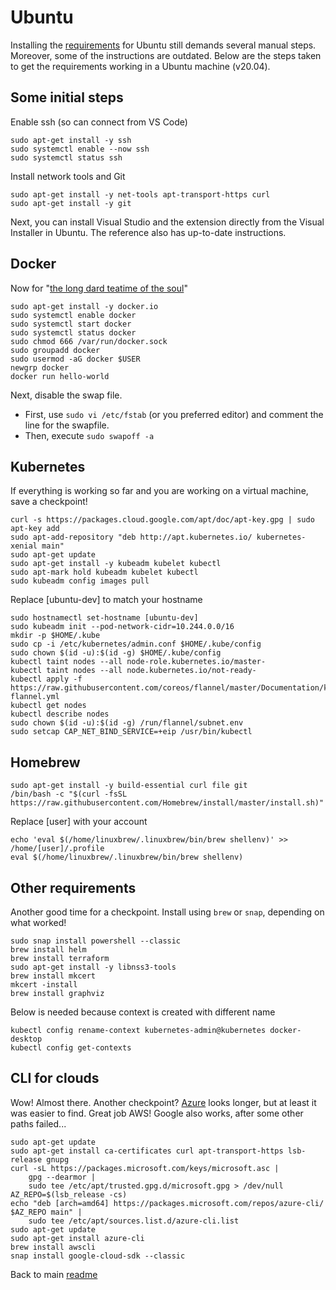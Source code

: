 # Ubuntu

Installing the [requirements](./requirements.md) for Ubuntu still demands several manual steps. Moreover, some of the instructions are outdated. Below are the steps taken to get the requirements working in a Ubuntu machine (v20.04).

## Some initial steps

Enable ssh (so can connect from VS Code)

```shell
sudo apt-get install -y ssh
sudo systemctl enable --now ssh
sudo systemctl status ssh
```

Install network tools and Git

```shell
sudo apt-get install -y net-tools apt-transport-https curl
sudo apt-get install -y git
```

Next, you can install Visual Studio and the extension directly from the Visual Installer in Ubuntu. The reference also has up-to-date instructions.

## Docker

Now for "[the long dard teatime of the soul](https://en.wikipedia.org/wiki/The_Long_Dark_Tea-Time_of_the_Soul)"

```shell
sudo apt-get install -y docker.io
sudo systemctl enable docker
sudo systemctl start docker
sudo systemctl status docker
sudo chmod 666 /var/run/docker.sock
sudo groupadd docker
sudo usermod -aG docker $USER
newgrp docker
docker run hello-world
```

Next, disable the swap file.

- First, use `sudo vi /etc/fstab` (or you preferred editor) and comment the line for the swapfile.
- Then, execute `sudo swapoff -a`

## Kubernetes

If everything is working so far and you are working on a virtual machine, save a checkpoint!

```shell
curl -s https://packages.cloud.google.com/apt/doc/apt-key.gpg | sudo apt-key add
sudo apt-add-repository "deb http://apt.kubernetes.io/ kubernetes-xenial main"
sudo apt-get update
sudo apt-get install -y kubeadm kubelet kubectl
sudo apt-mark hold kubeadm kubelet kubectl
sudo kubeadm config images pull
```

Replace [ubuntu-dev] to match your hostname

```shell
sudo hostnamectl set-hostname [ubuntu-dev]
sudo kubeadm init --pod-network-cidr=10.244.0.0/16
mkdir -p $HOME/.kube
sudo cp -i /etc/kubernetes/admin.conf $HOME/.kube/config
sudo chown $(id -u):$(id -g) $HOME/.kube/config
kubectl taint nodes --all node-role.kubernetes.io/master-
kubectl taint nodes --all node.kubernetes.io/not-ready-
kubectl apply -f https://raw.githubusercontent.com/coreos/flannel/master/Documentation/kube-flannel.yml
kubectl get nodes
kubectl describe nodes
sudo chown $(id -u):$(id -g) /run/flannel/subnet.env
sudo setcap CAP_NET_BIND_SERVICE=+eip /usr/bin/kubectl
```

## Homebrew

```shell
sudo apt-get install -y build-essential curl file git
/bin/bash -c "$(curl -fsSL https://raw.githubusercontent.com/Homebrew/install/master/install.sh)"
```

Replace [user] with your account

```shell
echo 'eval $(/home/linuxbrew/.linuxbrew/bin/brew shellenv)' >> /home/[user]/.profile
eval $(/home/linuxbrew/.linuxbrew/bin/brew shellenv)
```

## Other requirements

Another good time for a checkpoint. Install using `brew` or `snap`, depending on what worked!

```shell
sudo snap install powershell --classic
brew install helm
brew install terraform
sudo apt-get install -y libnss3-tools
brew install mkcert
mkcert -install
brew install graphviz
```

Below is needed because context is created with different name

```shell
kubectl config rename-context kubernetes-admin@kubernetes docker-desktop
kubectl config get-contexts
```

## CLI for clouds

Wow! Almost there. Another checkpoint? [Azure](https://docs.microsoft.com/en-us/cli/azure/install-azure-cli-linux?pivots=apt) looks longer, but at least it was easier to find. Great job AWS! Google also works, after some other paths failed...

```shell
sudo apt-get update
sudo apt-get install ca-certificates curl apt-transport-https lsb-release gnupg
curl -sL https://packages.microsoft.com/keys/microsoft.asc |
    gpg --dearmor |
    sudo tee /etc/apt/trusted.gpg.d/microsoft.gpg > /dev/null
AZ_REPO=$(lsb_release -cs)
echo "deb [arch=amd64] https://packages.microsoft.com/repos/azure-cli/ $AZ_REPO main" |
    sudo tee /etc/apt/sources.list.d/azure-cli.list
sudo apt-get update
sudo apt-get install azure-cli
brew install awscli
snap install google-cloud-sdk --classic
```

Back to main [readme](../README.md)
